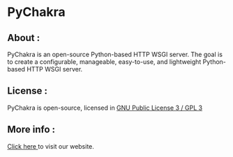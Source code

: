 # PyChakra

## About :

PyChakra is an open-source Python-based HTTP WSGI server.
The goal is to create a configurable, manageable, easy-to-use,
and lightweight Python-based HTTP WSGI server.

## License :

PyChakra is open-source, 
licensed in [GNU Public License 3 / GPL 3](https://www.gnu.org/licenses/gpl-3.0.en.html)

## More info :

[Click here ](https://pychakra.github.io) to visit our website.
